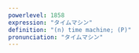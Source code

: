 ```yaml
---
powerlevel: 1858
expression: "タイムマシン"
definition: "(n) time machine; (P)"
pronunciation: "タイムマシン"
---
```

